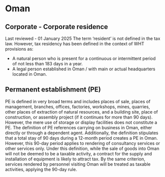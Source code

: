 # Oman
## Corporate - Corporate residence
Last reviewed - 01 January 2025
The term ‘resident’ is not defined in the tax law.
However, tax residency has been defined in the context of WHT provisions as:
  * A natural person who is present for a continuous or intermittent period of not less than 183 days in a year.
  * A legal person established in Oman / with main or actual headquarters located in Oman.


## Permanent establishment (PE)
PE is defined in very broad terms and includes places of sale, places of management, branches, offices, factories, workshops, mines, quarries, other places of extraction of natural resources, and a building site, place of construction, or assembly project (if it continues for more than 90 days). However, the mere use of storage or display facilities does not constitute a PE. The definition of PE references carrying on business in Oman, either directly or through a dependent agent.
Additionally, the definition stipulates that a total stay of 90 days during a 12-month period creates a PE in Oman. However, this 90-day period applies to rendering of consultancy services or other services only. Under this definition, while the sale of goods into Oman will not be deemed to be a taxable activity, a contract for the supply and installation of equipment is likely to attract tax. By the same criterion, services rendered by personnel visiting Oman will be treated as taxable activities, applying the 90-day rule.
